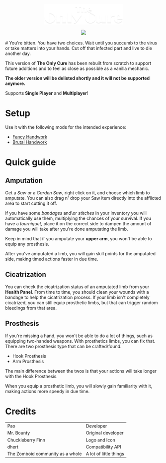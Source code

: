 <p align='center'>
  <img src="/dev_stuff/logos/title.png" width=50% height=50%>
</p>

<p align='center'>
<a href='https://steamcommunity.com/sharedfiles/filedetails/?id=3236152598'>
  <img src='https://img.shields.io/badge/Steam-000000?style=for-the-badge&logo=steam&logoColor=white' />        
</a>
</p>
# You're bitten. You have two choices.
Wait until you succumb to the virus or take matters into your hands. Cut off that infected part and live to die another day.

This version of **The Only Cure** has been rebuilt from scratch to support future additions and to feel as close as possible as a vanilla mechanic.

**The older version will be delisted shortly and it will not be supported anymore.**

Supports **Single Player** and **Multiplayer**!


# Setup
Use it with the following mods for the intended experience:
- [Fancy Handwork](https://steamcommunity.com/sharedfiles/filedetails/?id=2904920097)
- [Brutal Handwork](https://steamcommunity.com/sharedfiles/filedetails/?id=2934621024)


# Quick guide

## Amputation
Get a _Saw_ or a _Garden Saw_, right click on it, and choose which limb to amputate. You can also drag n' drop your Saw item directly into the afflicted area to start cutting it off.

If you have some _bandages_ and\or _stitches_ in your inventory you will automatically use them, multiplying the chances of your survival.
If you have a _tourniquet_, place it on the correct side to dampen the amount of damage you will take after you're done amputating the limb.

Keep in mind that if you amputate your **upper arm**, you won't be able to equip any prosthesis.

After you've amputated a limb, you will gain skill points for the amputated side, making timed actions faster in due time.

## Cicatrization
You can check the cicatrization status of an amputated limb from your **Health Panel**.
From time to time, you should clean your wounds with a bandage to help the cicatrization process.
If your limb isn't completely cicatrized, you can still equip prosthetic limbs, but that can trigger random bleedings from that area.

## Prosthesis
If you're missing a hand, you won't be able to do a lot of things, such as equipping two-handed weapons. With prosthetics limbs, you can fix that.
There are two prosthesis type that can be crafted\found.
- Hook Prosthesis
- Arm Prosthesis

The main difference between the twos is that your actions will take longer with the Hook Prosthesis.

When you equip a prosthetic limb, you will slowly gain familiarity with it, making actions more speedy in due time.

# Credits
|  |  |
| ------------- | ------------- |
| Pao | Developer |
| Mr. Bounty | Original developer |
| Chuckleberry Finn | Logo and Icon |
| dhert | Compatibility API |
| The Zomboid community as a whole | A lot of little things |

